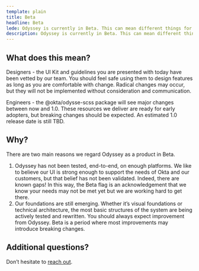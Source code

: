 ```yaml
---
template: plain
title: Beta
headline: Beta
lede: Odyssey is currently in Beta. This can mean different things for different teams, so we’d like to offer some clarity of what it means for the Odyssey Design System.
description: Odyssey is currently in Beta. This can mean different things for different teams, so we’d like to offer some clarity of what it means for the Odyssey Design System.
---
```


## What does this mean?

<Description>

Designers - the UI Kit and guidelines you are presented with today have been vetted by our team. You should feel safe using them to design features as long as you are comfortable with change. Radical changes may occur, but they will not be implemented without consideration and communication.

Engineers - the @okta/odysse-scss package will see major changes between now and 1.0. These resources we deliver are ready for early adopters, but breaking changes should be expected. An estimated 1.0 release date is still TBD.

</Description>

## Why?

<Description>

There are two main reasons we regard Odyssey as a product in Beta.
1. Odyssey has not been tested, end-to-end, on enough platforms. We like to believe our UI is strong enough to support the needs of Okta and our customers, but that belief has not been validated. Indeed, there are known gaps! In this way, the Beta flag is an acknowledgement that we know your needs may not be met yet but we are working hard to get there.
2. Our foundations are still emerging. Whether it’s visual foundations or technical architecture, the most basic structures of the system are being actively tested and rewritten. You should always expect improvement from Odyssey. Beta is a period where most improvements may introduce breaking changes.

</Description>

## Additional questions?

<Description>

Don’t hesitate to [reach out](/help).

</Description>
